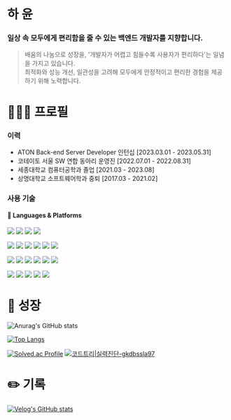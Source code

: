 <!--
**gkdbssla97/gkdbssla97** is a ✨ _special_ ✨ repository because its `README.md` (this file) appears on your GitHub profile.

Here are some ideas to get you started:

- 🔭 I’m currently working on ...
- 🌱 I’m currently learning ...
- 👯 I’m looking to collaborate on ...
- 🤔 I’m looking for help with ...
- 💬 Ask me about ...
- 📫 How to reach me: ...
- 😄 Pronouns: ...
- ⚡ Fun fact: ...
-->
# 하 윤
### 일상 속 모두에게 편리함을 줄 수 있는 백엔드 개발자를 지향합니다.
> 배움의 나눔으로 성장을, '개발자가 어렵고 힘들수록 사용자가 편리하다'는 일념을 가지고 있습니다. </br>
최적화와 성능 개선, 일관성을 고려해 모두에게 안정적이고 편리한 경험을 제공하기 위해 노력합니다.

# 🧑🏻‍💻 프로필
### 이력
- ATON Back-end Server Developer 인턴십 [2023.03.01 - 2023.05.31]
- 코테이토 서울 SW 연합 동아리 운영진 [2022.07.01 - 2022.08.31]
- 세종대학교 컴퓨터공학과 졸업 [2021.03 - 2023.08]
- 상명대학교 소프트웨어학과 중퇴 [2017.03 - 2021.02]
### 사용 기술
#### 🔨 Languages & Platforms
<p>
  <img src="https://img.shields.io/badge/Java-ED3B00?style=for-the-badge&logo=openjdk&logoColor=white"/>
  <img src="https://img.shields.io/badge/python-3670A0?style=for-the-badge&logo=python&logoColor=ffdd54"/>
  <img src="https://img.shields.io/badge/JavaScript-F7DF1E?style=for-the-badge&logo=JavaScript&logoColor=white"/>
  <img src="https://img.shields.io/badge/SpringBoot-6DB33F?style=for-the-badge&logo=spring&logoColor=white"></a> 
</p>
<p>
  <img src="https://img.shields.io/badge/MySQL-00003F?style=for-the-badge&logo=mysql&logoColor=white"></a>
  <img src="https://img.shields.io/badge/postgres-%23316192.svg?style=for-the-badge&logo=postgresql&logoColor=white"></a>
  <img src="https://img.shields.io/badge/redis-%23DD0031.svg?&style=for-the-badge&logo=redis&logoColor=white"/>
<!--   <img src="https://img.shields.io/badge/MyBatis-41015F?style=for-the-badge&logo=mybatis&logoColor=white"></a>  -->
  <img src="https://img.shields.io/badge/HTML5-E34F26?style=for-the-badge&logo=html5&logoColor=white"/>
  <img src="https://img.shields.io/badge/CSS3-1572B6?style=for-the-badge&logo=css3&logoColor=white"/>
  <img src="https://img.shields.io/badge/bootstrap-%238511FA.svg?style=for-the-badge&logo=bootstrap&logoColor=white"/>
</p>
<p>
  <img src="https://img.shields.io/badge/tomcat-%23F8DC75.svg?style=for-the-badge&logo=apache-tomcat&logoColor=black"/>
  <img src="https://img.shields.io/badge/nginx-%23009639.svg?style=for-the-badge&logo=nginx&logoColor=white"/>
  <img src="https://img.shields.io/badge/jenkins-%232C5263.svg?style=for-the-badge&logo=jenkins&logoColor=white"/>
  <img src="https://img.shields.io/badge/Prometheus-E6522C?style=for-the-badge&logo=Prometheus&logoColor=white"/>
  <img src="https://img.shields.io/badge/grafana-%23F46800.svg?style=for-the-badge&logo=grafana&logoColor=white"/>
  <img src="https://img.shields.io/badge/SonarQube-004088?style=for-the-badge&logo=sonarqube&logoColor=4E9BCD"/>
</p>
<p>
  <img src="https://img.shields.io/badge/AWS EC2-%23FF9900.svg?style=for-the-badge&logo=amazon-ec2&logoColor=white"/>
  <img src="https://img.shields.io/badge/docker-%230db7ed.svg?style=for-the-badge&logo=docker&logoColor=white)"/>
<!--   <img src="https://img.shields.io/badge/github-%23121011.svg?style=for-the-badge&logo=github&logoColor=white)"/> -->
  <img src="https://img.shields.io/badge/-ElasticSearch-0DBD8B?style=for-the-badge&logo=elasticsearch&logoColor=F7FF0A)"/>
  <img src="https://img.shields.io/badge/-Logstash-F2CC38?style=for-the-badge&logo=Logstash&logoColor=F7FF0A)"/>
  <img src="https://img.shields.io/badge/-Kibana-C925D1?style=for-the-badge&logo=kibana&logoColor=F7FF0A)"/>
</p>

# 🌱 성장
![Anurag's GitHub stats](https://github-readme-stats.vercel.app/api?username=gkdbssla97&show_icons=true&theme=dracula)

[![Top Langs](https://github-readme-stats.vercel.app/api/top-langs/?username=gkdbssla97&langs_count=10&layout=compact&theme=dark)](https://github.com/gkdbssla97/gkdbssla97)

[![Solved.ac Profile](http://mazassumnida.wtf/api/v2/generate_badge?boj=gkdbssla97)](https://solved.ac//gkdbssla97) [![코드트리|실력진단-gkdbssla97](https://banner.codetree.ai/v1/banner/gkdbssla97)](https://www.codetree.ai/profiles/gkdbssla97)

# ✏️ 기록
[![Velog's GitHub stats](https://velog-readme-stats.vercel.app/api?name=gkdbssla97)](https://velog.io/@gkdbssla97)
